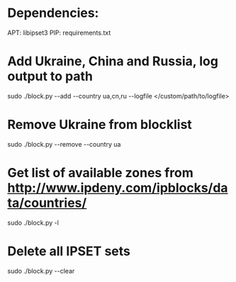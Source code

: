 # Dependencies:
APT: libipset3
PIP: requirements.txt

# Add Ukraine, China and Russia, log output to path
sudo ./block.py --add --country ua,cn,ru --logfile </custom/path/to/logfile>

# Remove Ukraine from blocklist
sudo ./block.py --remove --country ua

# Get list of available zones from http://www.ipdeny.com/ipblocks/data/countries/
sudo ./block.py -l

# Delete all IPSET sets
sudo ./block.py --clear
